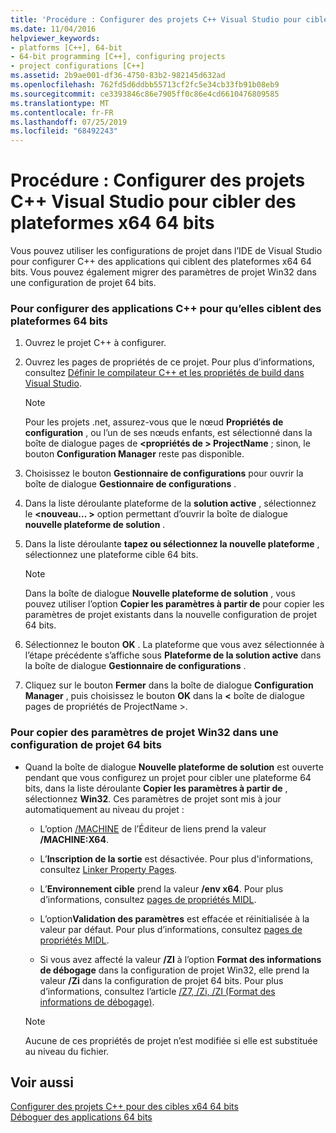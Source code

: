 ```yaml
---
title: 'Procédure : Configurer des projets C++ Visual Studio pour cibler des plateformes x64 64 bits'
ms.date: 11/04/2016
helpviewer_keywords:
- platforms [C++], 64-bit
- 64-bit programming [C++], configuring projects
- project configurations [C++]
ms.assetid: 2b9ae001-df36-4750-83b2-982145d632ad
ms.openlocfilehash: 762fd5d6ddbb55713cf2fc5e34cb33fb91b08eb9
ms.sourcegitcommit: ce3393846c86e7905ff0c86e4cd6610476809585
ms.translationtype: MT
ms.contentlocale: fr-FR
ms.lasthandoff: 07/25/2019
ms.locfileid: "68492243"
---
```

# <a name="how-to-configure-visual-studio-c-projects-to-target-64-bit-x64-platforms"></a>Procédure : Configurer des projets C++ Visual Studio pour cibler des plateformes x64 64 bits

Vous pouvez utiliser les configurations de projet dans l’IDE de Visual Studio pour configurer C++ des applications qui ciblent des plateformes x64 64 bits. Vous pouvez également migrer des paramètres de projet Win32 dans une configuration de projet 64 bits.

### <a name="to-set-up-c-applications-to-target-64-bit-platforms"></a>Pour configurer des applications C++ pour qu’elles ciblent des plateformes 64 bits

1. Ouvrez le projet C++ à configurer.

1. Ouvrez les pages de propriétés de ce projet. Pour plus d’informations, consultez [Définir le compilateur C++ et les propriétés de build dans Visual Studio](working-with-project-properties.md).

   > [!NOTE]
   > Pour les projets .net, assurez-vous que le nœud **Propriétés de configuration** , ou l’un de ses nœuds enfants, est sélectionné dans la boîte de dialogue pages de  **\<propriétés de > ProjectName** ; sinon, le bouton **Configuration Manager** reste pas disponible.

1. Choisissez le bouton **Gestionnaire de configurations** pour ouvrir la boîte de dialogue **Gestionnaire de configurations** .

1. Dans la liste déroulante plateforme de la **solution active** , sélectionnez le  **\<nouveau... >** option permettant d’ouvrir la boîte de dialogue **nouvelle plateforme de solution** .

1. Dans la liste déroulante **tapez ou sélectionnez la nouvelle plateforme** , sélectionnez une plateforme cible 64 bits.

   > [!NOTE]
   > Dans la boîte de dialogue **Nouvelle plateforme de solution** , vous pouvez utiliser l’option **Copier les paramètres à partir de** pour copier les paramètres de projet existants dans la nouvelle configuration de projet 64 bits.

1. Sélectionnez le bouton **OK** . La plateforme que vous avez sélectionnée à l’étape précédente s’affiche sous **Plateforme de la solution active** dans la boîte de dialogue **Gestionnaire de configurations** .

1. Cliquez sur le bouton **Fermer** dans la boîte de dialogue **Configuration Manager** , puis choisissez le bouton **OK** dans la  **\<** boîte de dialogue pages de propriétés de ProjectName >.

### <a name="to-copy-win32-project-settings-into-a-64-bit-project-configuration"></a>Pour copier des paramètres de projet Win32 dans une configuration de projet 64 bits

- Quand la boîte de dialogue **Nouvelle plateforme de solution** est ouverte pendant que vous configurez un projet pour cibler une plateforme 64 bits, dans la liste déroulante **Copier les paramètres à partir de** , sélectionnez **Win32**. Ces paramètres de projet sont mis à jour automatiquement au niveau du projet :

  - L’option [/MACHINE](reference/machine-specify-target-platform.md) de l’Éditeur de liens prend la valeur **/MACHINE:X64**.

  - L’**Inscription de la sortie** est désactivée. Pour plus d'informations, consultez [Linker Property Pages](reference/linker-property-pages.md).

  - L’**Environnement cible** prend la valeur **/env x64**. Pour plus d’informations, consultez [pages de propriétés MIDL](reference/midl-property-pages.md).

  - L’option**Validation des paramètres** est effacée et réinitialisée à la valeur par défaut. Pour plus d’informations, consultez [pages de propriétés MIDL](reference/midl-property-pages.md).

  - Si vous avez affecté la valeur **/ZI** à l’option **Format des informations de débogage** dans la configuration de projet Win32, elle prend la valeur **/Zi** dans la configuration de projet 64 bits. Pour plus d’informations, consultez l’article [/Z7, /Zi, /ZI (Format des informations de débogage)](reference/z7-zi-zi-debug-information-format.md).

  > [!NOTE]
  > Aucune de ces propriétés de projet n’est modifiée si elle est substituée au niveau du fichier.

## <a name="see-also"></a>Voir aussi

[Configurer des projets C++ pour des cibles x64 64 bits](configuring-programs-for-64-bit-visual-cpp.md)<br/>
[Déboguer des applications 64 bits](/visualstudio/debugger/debug-64-bit-applications)

